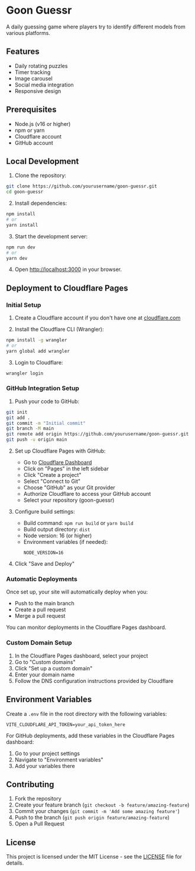 # Goon Guessr

A daily guessing game where players try to identify different models from various platforms.

## Features

- Daily rotating puzzles
- Timer tracking
- Image carousel
- Social media integration
- Responsive design

## Prerequisites

- Node.js (v16 or higher)
- npm or yarn
- Cloudflare account
- GitHub account

## Local Development

1. Clone the repository:
```bash
git clone https://github.com/yourusername/goon-guessr.git
cd goon-guessr
```

2. Install dependencies:
```bash
npm install
# or
yarn install
```

3. Start the development server:
```bash
npm run dev
# or
yarn dev
```

4. Open [http://localhost:3000](http://localhost:3000) in your browser.

## Deployment to Cloudflare Pages

### Initial Setup

1. Create a Cloudflare account if you don't have one at [cloudflare.com](https://www.cloudflare.com/)

2. Install the Cloudflare CLI (Wrangler):
```bash
npm install -g wrangler
# or
yarn global add wrangler
```

3. Login to Cloudflare:
```bash
wrangler login
```

### GitHub Integration Setup

1. Push your code to GitHub:
```bash
git init
git add .
git commit -m "Initial commit"
git branch -M main
git remote add origin https://github.com/yourusername/goon-guessr.git
git push -u origin main
```

2. Set up Cloudflare Pages with GitHub:
   - Go to [Cloudflare Dashboard](https://dash.cloudflare.com/)
   - Click on "Pages" in the left sidebar
   - Click "Create a project"
   - Select "Connect to Git"
   - Choose "GitHub" as your Git provider
   - Authorize Cloudflare to access your GitHub account
   - Select your repository (goon-guessr)

3. Configure build settings:
   - Build command: `npm run build` or `yarn build`
   - Build output directory: `dist`
   - Node version: 16 (or higher)
   - Environment variables (if needed):
     ```
     NODE_VERSION=16
     ```

4. Click "Save and Deploy"

### Automatic Deployments

Once set up, your site will automatically deploy when you:
- Push to the main branch
- Create a pull request
- Merge a pull request

You can monitor deployments in the Cloudflare Pages dashboard.

### Custom Domain Setup

1. In the Cloudflare Pages dashboard, select your project
2. Go to "Custom domains"
3. Click "Set up a custom domain"
4. Enter your domain name
5. Follow the DNS configuration instructions provided by Cloudflare

## Environment Variables

Create a `.env` file in the root directory with the following variables:

```env
VITE_CLOUDFLARE_API_TOKEN=your_api_token_here
```

For GitHub deployments, add these variables in the Cloudflare Pages dashboard:
1. Go to your project settings
2. Navigate to "Environment variables"
3. Add your variables there

## Contributing

1. Fork the repository
2. Create your feature branch (`git checkout -b feature/amazing-feature`)
3. Commit your changes (`git commit -m 'Add some amazing feature'`)
4. Push to the branch (`git push origin feature/amazing-feature`)
5. Open a Pull Request

## License

This project is licensed under the MIT License - see the [LICENSE](LICENSE) file for details.
